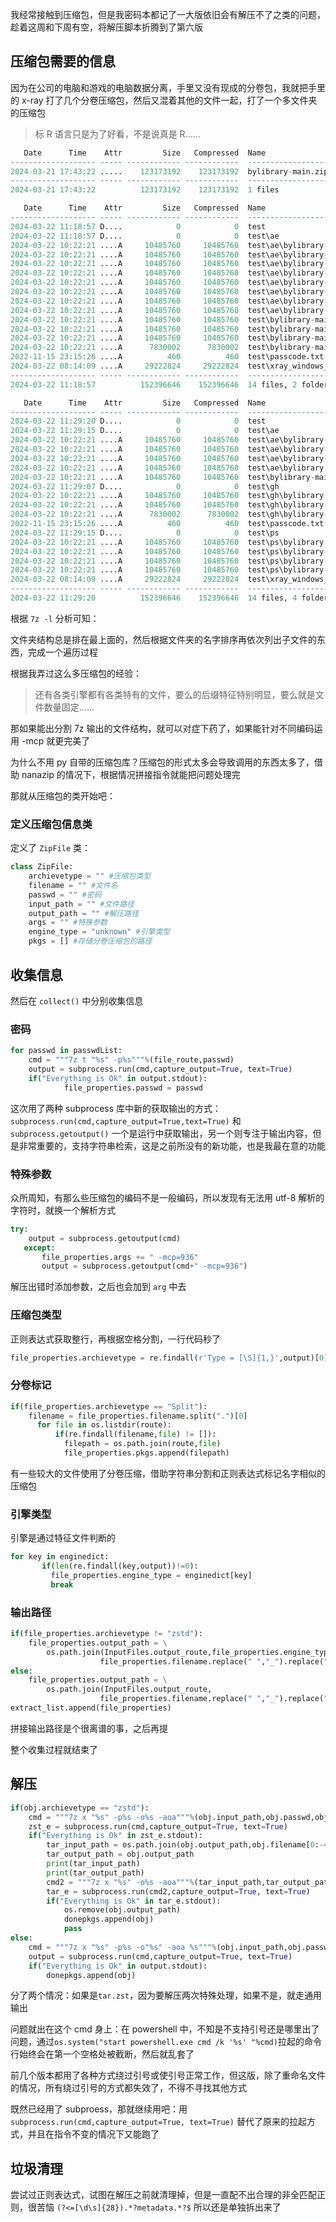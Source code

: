 我经常接触到压缩包，但是我密码本都记了一大版依旧会有解压不了之类的问题，趁着这周和下周有空，将解压脚本折腾到了第六版

## 压缩包需要的信息

因为在公司的电脑和游戏的电脑数据分离，手里又没有现成的分卷包，我就把手里的 x-ray 打了几个分卷压缩包，然后又混着其他的文件一起，打了一个多文件夹的压缩包

> 标 R 语言只是为了好看，不是说真是 R......

```R
   Date      Time    Attr         Size   Compressed  Name
------------------- ----- ------------ ------------  ------------------------
2024-03-21 17:43:22 .....    123173192    123173192  bylibrary-main.zip
------------------- ----- ------------ ------------  ------------------------
2024-03-21 17:43:22          123173192    123173192  1 files
```

```R
   Date      Time    Attr         Size   Compressed  Name
------------------- ----- ------------ ------------  ------------------------
2024-03-22 11:18:57 D....            0            0  test
2024-03-22 11:18:57 D....            0            0  test\ae
2024-03-22 10:22:21 ....A     10485760     10485760  test\ae\bylibrary-main_2.zip.002
2024-03-22 10:22:21 ....A     10485760     10485760  test\ae\bylibrary-main_2.zip.003
2024-03-22 10:22:21 ....A     10485760     10485760  test\ae\bylibrary-main_2.zip.004
2024-03-22 10:22:21 ....A     10485760     10485760  test\ae\bylibrary-main_2.zip.005
2024-03-22 10:22:21 ....A     10485760     10485760  test\ae\bylibrary-main_2.zip.006
2024-03-22 10:22:21 ....A     10485760     10485760  test\ae\bylibrary-main_2.zip.007
2024-03-22 10:22:21 ....A     10485760     10485760  test\ae\bylibrary-main_2.zip.008
2024-03-22 10:22:21 ....A     10485760     10485760  test\ae\bylibrary-main_2.zip.009
2024-03-22 10:22:21 ....A     10485760     10485760  test\bylibrary-main_2.zip.001
2024-03-22 10:22:21 ....A     10485760     10485760  test\bylibrary-main_2.zip.010
2024-03-22 10:22:21 ....A     10485760     10485760  test\bylibrary-main_2.zip.011
2024-03-22 10:22:21 ....A      7830002      7830002  test\bylibrary-main_2.zip.012
2022-11-15 23:15:26 ....A          460          460  test\passcode.txt
2024-03-22 08:14:09 ....A     29222824     29222824  test\xray_windows_amd64.exe.zip
------------------- ----- ------------ ------------  ------------------------
2024-03-22 11:18:57          152396646    152396646  14 files, 2 folders
```

```R
   Date      Time    Attr         Size   Compressed  Name
------------------- ----- ------------ ------------  ------------------------
2024-03-22 11:29:20 D....            0            0  test
2024-03-22 11:29:15 D....            0            0  test\ae
2024-03-22 10:22:21 ....A     10485760     10485760  test\ae\bylibrary-main_2.zip.002
2024-03-22 10:22:21 ....A     10485760     10485760  test\ae\bylibrary-main_2.zip.003
2024-03-22 10:22:21 ....A     10485760     10485760  test\ae\bylibrary-main_2.zip.004
2024-03-22 10:22:21 ....A     10485760     10485760  test\ae\bylibrary-main_2.zip.005
2024-03-22 10:22:21 ....A     10485760     10485760  test\bylibrary-main_2.zip.001
2024-03-22 11:29:07 D....            0            0  test\gh
2024-03-22 10:22:21 ....A     10485760     10485760  test\gh\bylibrary-main_2.zip.010
2024-03-22 10:22:21 ....A     10485760     10485760  test\gh\bylibrary-main_2.zip.011
2024-03-22 10:22:21 ....A      7830002      7830002  test\gh\bylibrary-main_2.zip.012
2022-11-15 23:15:26 ....A          460          460  test\passcode.txt
2024-03-22 11:29:15 D....            0            0  test\ps
2024-03-22 10:22:21 ....A     10485760     10485760  test\ps\bylibrary-main_2.zip.006
2024-03-22 10:22:21 ....A     10485760     10485760  test\ps\bylibrary-main_2.zip.007
2024-03-22 10:22:21 ....A     10485760     10485760  test\ps\bylibrary-main_2.zip.008
2024-03-22 10:22:21 ....A     10485760     10485760  test\ps\bylibrary-main_2.zip.009
2024-03-22 08:14:09 ....A     29222824     29222824  test\xray_windows_amd64.exe.zip
------------------- ----- ------------ ------------  ------------------------
2024-03-22 11:29:20          152396646    152396646  14 files, 4 folders
```

根据 `7z -l` 分析可知：

文件夹结构总是排在最上面的，然后根据文件夹的名字排序再依次列出子文件的东西，完成一个遍历过程

根据我弄过这么多压缩包的经验：

>还有各类引擎都有各类特有的文件，要么的后缀特征特别明显，要么就是文件数量固定......

那如果能出分割 7z 输出的文件结构，就可以对症下药了，如果能针对不同编码运用 -mcp 就更完美了

为什么不用 py 自带的压缩包库？压缩包的形式太多会导致调用的东西太多了，借助 nanazip 的情况下，根据情况拼接指令就能把问题处理完

那就从压缩包的类开始吧：

### 定义压缩包信息类

定义了 `ZipFile` 类：
```py
class ZipFile:
    archievetype = "" #压缩包类型
    filename = "" #文件名
    passwd = "" #密码
    input_path = "" #文件路径
    output_path = "" #解压路径
    args = "" #特殊参数
    engine_type = "unknown" #引擎类型
    pkgs = [] #存储分卷压缩包的路径
```

## 收集信息

然后在 `collect()` 中分别收集信息

### 密码
```py
for passwd in passwdList:
    cmd = """7z t "%s" -p%s"""%(file_route,passwd)
    output = subprocess.run(cmd,capture_output=True, text=True)
    if("Everything is Ok" in output.stdout):
            file_properties.passwd = passwd
```

这次用了两种 subprocess 库中新的获取输出的方式：`subprocess.run(cmd,capture_output=True,text=True)` 和 `subprocess.getoutput()`
一个是运行中获取输出，另一个则专注于输出内容，但是非常重要的，支持字符串检索，这是之前所没有的新功能，也是我最在意的功能

### 特殊参数

众所周知，有那么些压缩包的编码不是一般编码，所以发现有无法用 utf-8 解析的字符时，就换一个解析方式
```py
try:
    output = subprocess.getoutput(cmd)
   except:
       file_properties.args += " -mcp=936"
       output = subprocess.getoutput(cmd+" -mcp=936")
```

解压出错时添加参数，之后也会加到 `arg` 中去

### 压缩包类型

正则表达式获取整行，再根据空格分割，一行代码秒了

```py
file_properties.archievetype = re.findall(r'Type = [\S]{1,}',output)[0].split(" ")[2]
```

### 分卷标记
```py
if(file_properties.archievetype == "Split"):
    filename = file_properties.filename.split(".")[0]
      for file in os.listdir(route):
          if(re.findall(filename,file) != []):
            filepath = os.path.join(route,file)
            file_properties.pkgs.append(filepath)
```

有一些较大的文件使用了分卷压缩，借助字符串分割和正则表达式标记名字相似的压缩包

### 引擎类型

引擎是通过特征文件判断的

```py
for key in enginedict:
       if(len(re.findall(key,output))!=0):
         file_properties.engine_type = enginedict[key]
         break
```

### 输出路径

```py
if(file_properties.archievetype != "zstd"):
    file_properties.output_path = \
        os.path.join(InputFiles.output_route,file_properties.engine_type,
                    file_properties.filename.replace(" ","_").replace("&","_"))
else:
    file_properties.output_path = \
        os.path.join(InputFiles.output_route,
                    file_properties.filename.replace(" ","_").replace("&","_"))
extract_list.append(file_properties)
```

拼接输出路径是个很离谱的事，之后再提

整个收集过程就结束了
## 解压

```py
if(obj.archievetype == "zstd"):
    cmd = """7z x "%s" -p%s -o%s -aoa"""%(obj.input_path,obj.passwd,obj.output_path)
    zst_e = subprocess.run(cmd,capture_output=True, text=True)
    if("Everything is Ok" in zst_e.stdout):
        tar_input_path = os.path.join(obj.output_path,obj.filename[0:-4])
        tar_output_path = obj.output_path
        print(tar_input_path)
        print(tar_output_path)
        cmd2 = """7z x "%s" -o%s -aoa"""%(tar_input_path,tar_output_path)
        tar_e = subprocess.run(cmd2,capture_output=True, text=True)
        if("Everything is Ok" in tar_e.stdout):
            os.remove(obj.output_path)
            donepkgs.append(obj)
            pass
else:
    cmd = """7z x "%s" -p%s -o"%s" -aoa %s"""%(obj.input_path,obj.passwd,obj.output_path,obj.args)
    output = subprocess.run(cmd,capture_output=True, text=True)
    if("Everything is Ok" in output.stdout):
        donepkgs.append(obj)
```

分了两个情况：如果是`tar.zst`，因为要解压两次特殊处理，如果不是，就走通用输出

问题就出在这个 cmd 身上：在 powershell 中，不知是不支持引号还是哪里出了问题，通过`os.system("start powershell.exe cmd /k '%s' "%cmd)`拉起的命令行始终会在第一个空格处被截断，然后就乱套了

前几个版本都用了各种方式绕过引号或使引号正常工作，但这版，除了重命名文件的情况，所有绕过引号的方式都失效了，不得不寻找其他方式

既然已经用了 subproess，那就继续用吧：用 `subprocess.run(cmd,capture_output=True, text=True)` 替代了原来的拉起方式，并且在指令不变的情况下又能跑了

## 垃圾清理

尝试过正则表达式，试图在解压之前就清理掉，但是一直配不出合理的非全匹配正则，很苦恼
`(?<=[\d\s]{28}).*?metadata.*?$`
所以还是单独拆出来了